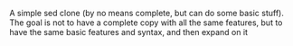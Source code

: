 A simple sed clone (by no means complete, but can do some basic stuff).
The goal is not to have a complete copy with all the same features, but to have the same basic features and syntax, and then expand on it
